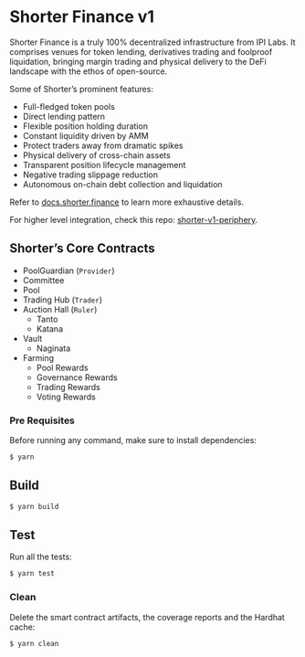 # Shorter Finance v1

Shorter Finance is a truly 100% decentralized infrastructure from IPI Labs. It comprises venues for token lending, derivatives trading and foolproof liquidation, bringing margin trading and physical delivery to the DeFi landscape with the ethos of open-source.

Some of Shorter’s prominent features:

- Full-fledged token pools
- Direct lending pattern
- Flexible position holding duration
- Constant liquidity driven by AMM
- Protect traders away from dramatic spikes
- Physical delivery of cross-chain assets
- Transparent position lifecycle management
- Negative trading slippage reduction
- Autonomous on-chain debt collection and liquidation

Refer to [docs.shorter.finance](https://docs.shorter.finance) to learn more exhaustive details.

For higher level integration, check this repo: [shorter-v1-periphery](https://github.com/IPILabs/shorter-v1-periphery).

## Shorter’s Core Contracts

- PoolGuardian (`Provider`)
- Committee
- Pool
- Trading Hub (`Trader`)
- Auction Hall (`Ruler`)
  - Tanto
  - Katana
- Vault
  - Naginata
- Farming
  - Pool Rewards
  - Governance Rewards
  - Trading Rewards
  - Voting Rewards

### Pre Requisites

Before running any command, make sure to install dependencies:

```bash
$ yarn
```

## Build

```bash
$ yarn build
```

## Test

Run all the tests:

```bash
$ yarn test
```

### Clean

Delete the smart contract artifacts, the coverage reports and the Hardhat cache:

```bash
$ yarn clean
```